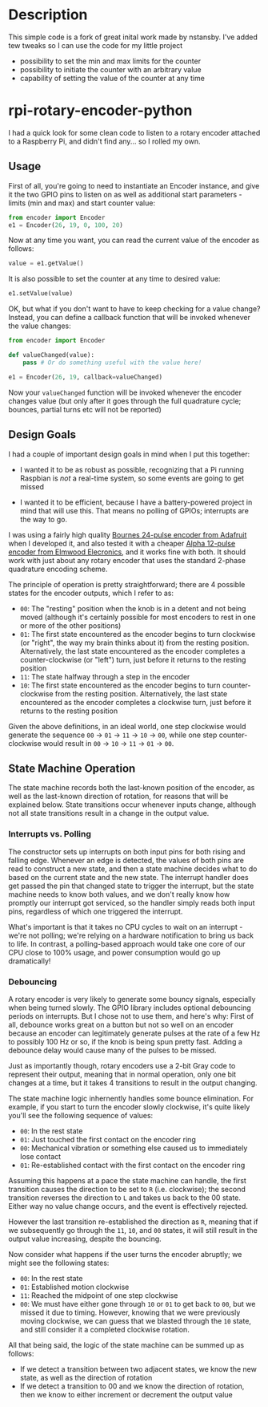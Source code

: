 # Description
This simple code is a fork of great inital work made by nstansby. I've added tew tweaks so I can use the code for my little project
* possibility to set the min and max limits for the counter
* possibility to initiate the counter with an arbitrary value
* capability of setting the value of the counter at any time

# rpi-rotary-encoder-python
I had a quick look for some clean code to listen to a rotary encoder attached to a Raspberry Pi, and didn't find any... so I rolled my own.

## Usage

First of all, you're going to need to instantiate an Encoder instance, and give it the two GPIO pins to listen on as well as additional start parameters - limits (min and max) and start counter value:

```python
from encoder import Encoder
e1 = Encoder(26, 19, 0, 100, 20)
```

Now at any time you want, you can read the current value of the encoder as follows:

```python
value = e1.getValue()
```

It is also possible to set the counter at any time to desired value:

```python
e1.setValue(value)
```

OK, but what if you don't want to have to keep checking for a value change?  Instead, you can define a callback function that will be invoked whenever the value changes:

```python
from encoder import Encoder

def valueChanged(value):
    pass # Or do something useful with the value here!

e1 = Encoder(26, 19, callback=valueChanged)
```
Now your `valueChanged` function will be invoked whenever the encoder changes value (but only after it goes through the full quadrature cycle; bounces, partial turns etc will not be reported)

## Design Goals
I had a couple of important design goals in mind when I put this together:

* I wanted it to be as robust as possible, recognizing that a Pi running Raspbian is *not* a real-time system, so some events are going to get missed

* I wanted it to be efficient, because I have a battery-powered project in mind that will use this.  That means no polling of GPIOs; interrupts are the way to go.

I was using a fairly high quality [Bournes 24-pulse encoder from Adafruit](https://www.adafruit.com/product/377) when I developed it, and also tested it with a cheaper [Alpha 12-pulse encoder from Elmwood Elecronics](https://elmwoodelectronics.ca/products/9117), and it works fine with both.  It should work with just about any rotary encoder that uses the standard 2-phase quadrature encoding scheme.

The principle of operation is pretty straightforward; there are 4 possible states for the encoder outputs, which I refer to as:

* `00`: The "resting" position when the knob is in a detent and not being moved (although it's certainly possible for most encoders to rest in one or more of the other positions)
* `01`: The first state encountered as the encoder begins to turn clockwise (or "right", the way my brain thinks about it) from the resting position.  Alternatively, the last state encountered as the encoder completes a counter-clockwise (or "left") turn, just before it returns to the resting position
* `11`: The state halfway through a step in the encoder
* `10`: The first state encountered as the encoder begins to turn counter-clockwise from the resting position.  Alternatively, the last state encountered as the encoder completes a clockwise turn, just before it returns to the resting position

Given the above definitions, in an ideal world, one step clockwise would generate the sequence `00` -> `01` -> `11` -> `10` -> `00`, while one step counter-clockwise would result in `00` -> `10` -> `11` -> `01` -> `00`.

## State Machine Operation

The state machine records both the last-known position of the encoder, as well as the last-known direction of rotation, for reasons that will be explained below.  State transitions occur whenever inputs change, although not all state transitions result in a change in the output value.  

### Interrupts vs. Polling

The constructor sets up interrupts on both input pins for both rising and falling edge.  Whenever an edge is detected, the values of both pins are read to construct a new state, and then a state machine decides what to do based on the current state and the new state.  The interrupt handler does get passed the pin that changed state to trigger the interrupt, but the state machine needs to know both values, and we don't really know how promptly our interrupt got serviced, so the handler simply reads both input pins, regardless of which one triggered the interrupt.

What's important is that it takes no CPU cycles to wait on an interrupt - we're not polling; we're relying on a hardware notification to bring us back to life.  In contrast, a polling-based approach would take one core of our CPU close to 100% usage, and power consumption would go up dramatically!

### Debouncing

A rotary encoder is very likely to generate some bouncy signals, especially when being turned slowly.  The GPIO library includes optional debouncing periods on interrupts.  But I chose not to use them, and here's why: First of all, debounce works great on a button but not so well on an encoder because an encoder can legitimately generate pulses at the rate of a few Hz to possibly 100 Hz or so, if the knob is being spun pretty fast.  Adding a debounce delay would cause many of the pulses to be missed.

Just as importantly though, rotary encoders use a 2-bit Gray code to represent their output, meaning that in normal operation, only one bit changes at a time, but it takes 4 transitions to result in the output changing.

The state machine logic inhernently handles some bounce elimination. For example, if you start to turn the encoder slowly clockwise, it's quite likely you'll see the following sequence of values:

* `00`: In the rest state
* `01`: Just touched the first contact on the encoder ring
* `00`: Mechanical vibration or something else caused us to immediately lose contact
* `01`: Re-established contact with the first contact on the encoder ring

Assuming this happens at a pace the state machine can handle, the first transition causes the direction to be set to `R` (i.e. clockwise); the second transition reverses the direction to `L` and takes us back to the 00 state.  Either way no value change occurs, and the event is effectively rejected.

However the last transition re-established the direction as `R`, meaning that if we subsequently go through the `11`, `10`, and `00` states, it will still result in the output value increasing, despite the bouncing.

Now consider what happens if the user turns the encoder abruptly; we might see the following states:

* `00`: In the rest state
* `01`: Established motion clockwise
* `11`: Reached the midpoint of one step clockwise
* `00`: We must have either gone through `10` or `01` to get back to `00`, but we missed it due to timing.  However, knowing that we were previously moving clockwise, we can guess that we blasted through the `10` state, and still consider it a completed clockwise rotation.

All that being said, the logic of the state machine can be summed up as follows:
* If we detect a transition between two adjacent states, we know the new state, as well as the direction of rotation
* If we detect a transition to 00 and we know the direction of rotation, then we know to either increment or decrement the output value
